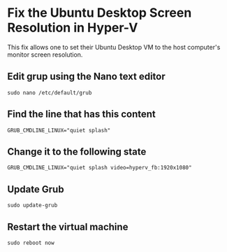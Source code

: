 # Fix the Ubuntu Desktop Screen Resolution in Hyper-V
This fix allows one to set their Ubuntu Desktop VM to the host computer's monitor screen resolution.

## Edit grup using the Nano text editor
`sudo nano /etc/default/grub`

## Find the line that has this content
`GRUB_CMDLINE_LINUX="quiet splash"`

## Change it to the following state
`GRUB_CMDLINE_LINUX="quiet splash video=hyperv_fb:1920x1080"`

## Update Grub
`sudo update-grub`

## Restart the virtual machine
`sudo reboot now`